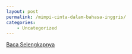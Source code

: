 ```yaml
---
layout: post
permalink: /mimpi-cinta-dalam-bahasa-inggris/
categories:
    - Uncategorized
---
```


[Baca Selengkapnya](/10)